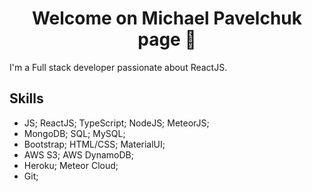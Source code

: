 <h1 align="center"> Welcome on Michael Pavelchuk page 👋</h1>

I'm a Full stack developer passionate about ReactJS. 

## Skills

- JS; ReactJS; TypeScript; NodeJS; MeteorJS;
- MongoDB; SQL; MySQL;
- Bootstrap; HTML/CSS; MaterialUI;
- AWS S3; AWS DynamoDB;
- Heroku; Meteor Cloud;
- Git;
  
<!--
**Baller-Michael/Baller-Michael** is a ✨ _special_ ✨ repository because its `README.md` (this file) appears on your GitHub profile.

Here are some ideas to get you started:

- 🔭 I’m currently working on ...
- 🌱 I’m currently learning ...
- 👯 I’m looking to collaborate on ...
- 🤔 I’m looking for help with ...
- 💬 Ask me about ...
- 📫 How to reach me: ...
- 😄 Pronouns: ...
- ⚡ Fun fact: ...
-->
